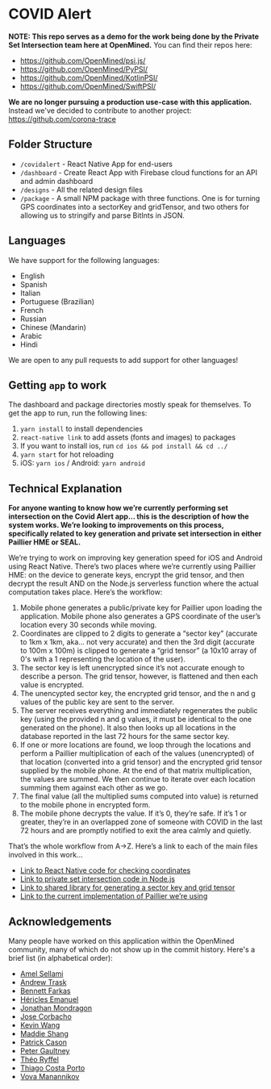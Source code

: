 # COVID Alert

**NOTE: This repo serves as a demo for the work being done by the Private Set Intersection team here at OpenMined.** You can find their repos here:

- https://github.com/OpenMined/psi.js/
- https://github.com/OpenMined/PyPSI/
- https://github.com/OpenMined/KotlinPSI/
- https://github.com/OpenMined/SwiftPSI/

**We are no longer pursuing a production use-case with this application.** Instead we've decided to contribute to another project: https://github.com/corona-trace

## Folder Structure

- `/covidalert` - React Native App for end-users
- `/dashboard` - Create React App with Firebase cloud functions for an API and admin dashboard
- `/designs` - All the related design files
- `/package` - A small NPM package with three functions. One is for turning GPS coordinates into a sectorKey and gridTensor, and two others for allowing us to stringify and parse BitInts in JSON.

## Languages

We have support for the following languages:

- English
- Spanish
- Italian
- Portuguese (Brazilian)
- French
- Russian
- Chinese (Mandarin)
- Arabic
- Hindi

We are open to any pull requests to add support for other languages!

## Getting `app` to work

The dashboard and package directories mostly speak for themselves. To get the app to run, run the following lines:

1. `yarn install` to install dependencies
2. `react-native link` to add assets (fonts and images) to packages
3. If you want to install ios, run `cd ios && pod install && cd ../`
4. `yarn start` for hot reloading
5. iOS: `yarn ios` / Android: `yarn android`

## Technical Explanation

**For anyone wanting to know how we’re currently performing set intersection on the Covid Alert app… this is the description of how the system works. We’re looking to improvements on this process, specifically related to key generation and private set intersection in either Paillier HME or SEAL.**

We’re trying to work on improving key generation speed for iOS and Android using React Native. There’s two places where we’re currently using Paillier HME: on the device to generate keys, encrypt the grid tensor, and then decrypt the result AND on the Node.js serverless function where the actual computation takes place. Here’s the workflow:
1. Mobile phone generates a public/private key for Paillier upon loading the application. Mobile phone also generates a GPS coordinate of the user’s location every 30 seconds while moving.
2. Coordinates are clipped to 2 digits to generate a “sector key” (accurate to 1km x 1km, aka… not very accurate) and then the 3rd digit (accurate to 100m x 100m) is clipped to generate a “grid tensor” (a 10x10 array of 0's with a 1 representing the location of the user).
3. The sector key is left unencrypted since it’s not accurate enough to describe a person. The grid tensor, however, is flattened and then each value is encrypted.
4. The unencypted sector key, the encrypted grid tensor, and the n and g values of the public key are sent to the server.
5. The server receives everything and immediately regenerates the public key (using the provided n and g values, it must be identical to the one generated on the phone). It also then looks up all locations in the database reported in the last 72 hours for the same sector key.
6. If one or more locations are found, we loop through the locations and perform a Paillier multiplication of each of the values (unencrypted) of that location (converted into a grid tensor) and the encrypted grid tensor supplied by the mobile phone. At the end of that matrix multiplication, the values are summed. We then continue to iterate over each location summing them against each other as we go.
7. The final value (all the multiplied sums computed into value) is returned to the mobile phone in encrypted form.
8. The mobile phone decrypts the value. If it’s 0, they’re safe. If it’s 1 or greater, they’re in an overlapped zone of someone with COVID in the last 72 hours and are promptly notified to exit the area calmly and quietly.

That’s the whole workflow from A->Z. Here’s a link to each of the main files involved in this work...
- [Link to React Native code for checking coordinates](https://github.com/OpenMined/covid-alert/blob/master/covidalert/src/check-coords.js)
- [Link to private set intersection code in Node.js](https://github.com/OpenMined/covid-alert/blob/master/dashboard/firebase/functions/index.js)
- [Link to shared library for generating a sector key and grid tensor](https://github.com/OpenMined/covid-alert/blob/master/package/index.js)
- [Link to the current implementation of Paillier we’re using](https://github.com/OpenMined/paillier-pure)

## Acknowledgements

Many people have worked on this application within the OpenMined community, many of which do not show up in the commit history. Here's a brief list (in alphabetical order):

- [Amel Sellami](https://github.com/samelsamel)
- [Andrew Trask](https://github.com/iamtrask)
- [Bennett Farkas](https://github.com/bennettfarkas)
- [Héricles Emanuel](https://github.com/hericlesme)
- [Jonathan Mondragon](https://www.linkedin.com/in/jonathan-acevedo-mondragon)
- [Jose Corbacho](https://github.com/mccorby)
- [Kevin Wang](https://github.com/Kevmo314)
- [Maddie Shang](https://github.com/prtfw)
- [Patrick Cason](https://github.com/cereallarceny)
- [Peter Gaultney](https://github.com/petergaultney)
- [Théo Ryffel](https://github.com/LaRiffle)
- [Thiago Costa Porto](https://github.com/tcp)
- [Vova Manannikov](https://github.com/vvmnnnkv)
